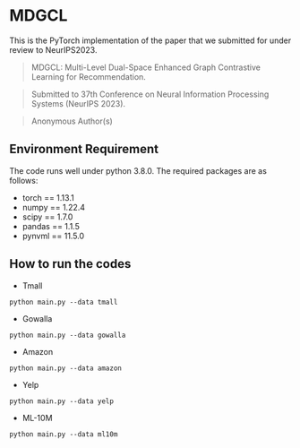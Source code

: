 # MDGCL
This is the PyTorch implementation of the paper that we submitted for under review to NeurIPS2023.
>MDGCL: Multi-Level Dual-Space Enhanced Graph Contrastive Learning for Recommendation.

>Submitted to 37th Conference on Neural Information Processing Systems (NeurIPS 2023).

>Anonymous Author(s)

## Environment Requirement

The code runs well under python 3.8.0. The required packages are as follows:
- torch == 1.13.1
- numpy == 1.22.4
- scipy == 1.7.0
- pandas == 1.1.5
- pynvml == 11.5.0

## How to run the codes
* Tmall
```
python main.py --data tmall 
```

* Gowalla
```
python main.py --data gowalla 
```

* Amazon
```
python main.py --data amazon 
```

* Yelp
```
python main.py --data yelp
```

* ML-10M
```
python main.py --data ml10m 
```

